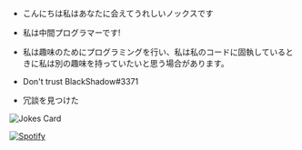 - こんにちは私はあなたに会えてうれしいノックスです
- 私は中間プログラマーです!
- 私は趣味のためにプログラミングを行い、私は私のコードに固執しているときに私は別の趣味を持っていたいと思う場合があります。

- Don't trust BlackShadow#3371

- 冗談を見つけた 

![Jokes Card](https://readme-jokes.vercel.app/api)

[![Spotify](https://nwko.vercel.app/api/spotify)](https://open.spotify.com/user/Note)

